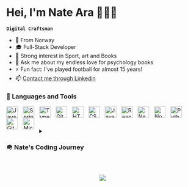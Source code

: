 # Hei, I'm Nate Ara 🧑🏽‍💻

**`Digital Craftsman`**
- 📍 From Norway
- 🎓 Full-Stack Developer
- 🐺 Strong interest in Sport, art and Books
- 💬 Ask me about my endless love for psychology books
- ⚡ Fun fact: I've played football for almost 15 years!
- 📫 [Contact me through Linkedin](www.linkedin.com/in/nate-tklay-arafayne-20898925a)

### 🧰 Languages and Tools

<img align="left" alt="Java" width="30px" style="padding-right:10px;" src="https://cdn.jsdelivr.net/gh/devicons/devicon/icons/java/java-original.svg"/>
<img align="left" alt="Spring" width="30px" style="padding-right:10px;" src="https://cdn.jsdelivr.net/gh/devicons/devicon/icons/spring/spring-original.svg" />
<img align="left" alt="TypeScript" width="30px" style="padding-right:10px;" src="https://cdn.jsdelivr.net/gh/devicons/devicon/icons/typescript/typescript-plain.svg" />
<img align="left" alt="Git" width="30px" style="padding-right:10px;" src="https://cdn.jsdelivr.net/gh/devicons/devicon/icons/git/git-original.svg" />
<img align="left" alt="HTML" width="30px" style="padding-right:10px;" src="https://cdn.jsdelivr.net/gh/devicons/devicon/icons/html5/html5-plain.svg" />
<img align="left" alt="CSS" width="30px" style="padding-right:10px;" src="https://cdn.jsdelivr.net/gh/devicons/devicon/icons/css3/css3-plain.svg" />
<img align="left" alt="JavaScript" width="30px" style="padding-right:10px;" src="https://cdn.jsdelivr.net/gh/devicons/devicon/icons/javascript/javascript-plain.svg" />
<img align="left" alt="React" width="30px" style="padding-right:10px;" src="https://cdn.jsdelivr.net/gh/devicons/devicon/icons/react/react-original.svg" />
<img align="left" alt="Next js" width="30px" style="padding-right:10px;" src="https://cdn.jsdelivr.net/gh/devicons/devicon/icons/nextjs/nextjs-original.svg" />
<img align="left" alt="NodeJS" width="30px" style="padding-right:10px;" src="https://cdn.jsdelivr.net/gh/devicons/devicon/icons/nodejs/nodejs-original.svg" />
<img align="left" alt="Python" width="30px" style="padding-right:10px;" src="https://cdn.jsdelivr.net/gh/devicons/devicon/icons/python/python-plain.svg" />
<img align="left" alt="GitHub" width="30px" style="padding-right:10px;" src="https://cdn.jsdelivr.net/gh/devicons/devicon/icons/github/github-original.svg" />
<img align="left" alt="Microsoft Azure" width="30px" style="padding-right:10px;" src="https://cdn.jsdelivr.net/gh/devicons/devicon/icons/azure/azure-original.svg" />
<br />

#

<details>
 <summary><h3>🪖 Nate's Coding Journey</h3></summary>
   As a Full-Stack developer, I truly enjoy solving complex problems and I'm constantly embracing new knowledge. My background is in the military, but I found myself increasingly drawn to technology and coding. Following this pull, I shifted gears into Full-Stack Development. Now, I use the discipline from my military days and my endless thirst for learning to tackle each day's coding challenges. It's this unique blend of experience and my love for learning that keeps me excited in the ever-changing field of tech.
</details>

#

<p align="center" ><img align="center" src="https://github-readme-stats.vercel.app/api/top-langs?username=NateAra&show_icons=true&locale=en&bg_color=0d1117&text_color=ffffff&layout=compact"></p> 
   
